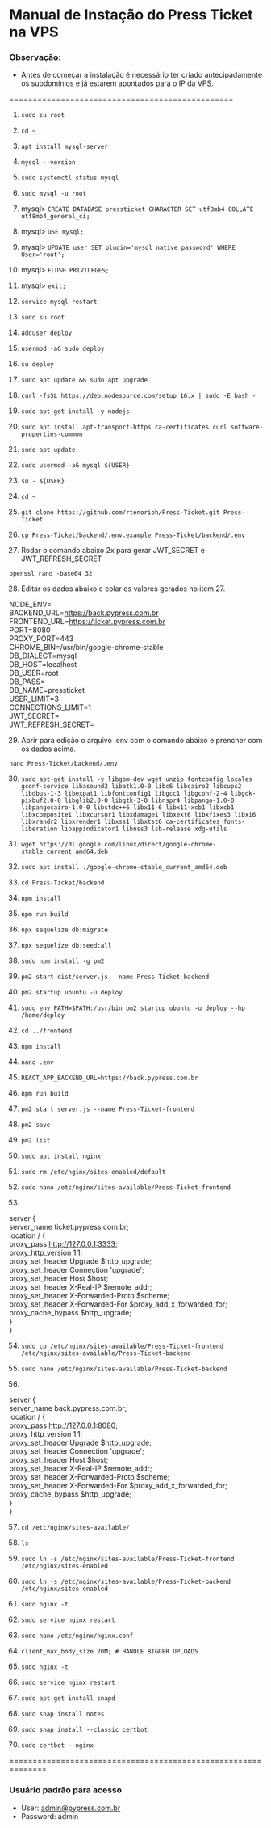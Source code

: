 # Manual de Instação do Press Ticket na VPS 

### Observação:
- Antes de começar a instalação é necessário ter criado antecipadamente os subdomínios e já estarem apontados para o IP da VPS.

================================================

1. ```sudo su root```

2. ```cd ~```

3. ```apt install mysql-server```

4. ```mysql --version```

5. ```sudo systemctl status mysql```

6. ```sudo mysql -u root```

7. mysql> ```CREATE DATABASE pressticket CHARACTER SET utf8mb4 COLLATE utf8mb4_general_ci;```

8. mysql> ```USE mysql;```

9. mysql> ```UPDATE user SET plugin='mysql_native_password' WHERE User='root';```

10. mysql> ```FLUSH PRIVILEGES;```

11. mysql> ```exit;```

12. ```service mysql restart```

13. ```sudo su root```

14. ```adduser deploy```

15. ```usermod -aG sudo deploy```

16. ```su deploy```

17. ```sudo apt update && sudo apt upgrade```

18. ```curl -fsSL https://deb.nodesource.com/setup_16.x | sudo -E bash -```

19. ```sudo apt-get install -y nodejs```

20. ```sudo apt install apt-transport-https ca-certificates curl software-properties-common```

21. ```sudo apt update```

22. ```sudo usermod -aG mysql ${USER}```

23. ```su - ${USER}```

24. ```cd ~```

25. ```git clone https://github.com/rtenorioh/Press-Ticket.git Press-Ticket```

26. ```cp Press-Ticket/backend/.env.example Press-Ticket/backend/.env```

27. Rodar o comando abaixo 2x para gerar JWT_SECRET e JWT_REFRESH_SECRET

```openssl rand -base64 32```

28. Editar os dados abaixo e colar os valores gerados no item 27.

NODE_ENV=  
BACKEND_URL=https://back.pypress.com.br  
FRONTEND_URL=https://ticket.pypress.com.br  
PORT=8080  
PROXY_PORT=443  
CHROME_BIN=/usr/bin/google-chrome-stable  
DB_DIALECT=mysql  
DB_HOST=localhost  
DB_USER=root  
DB_PASS=  
DB_NAME=pressticket  
USER_LIMIT=3  
CONNECTIONS_LIMIT=1   
JWT_SECRET=  
JWT_REFRESH_SECRET=  

29. Abrir para edição o arquivo .env com o comando abaixo e prencher com os dados acima.

```nano Press-Ticket/backend/.env```

30. ```sudo apt-get install -y libgbm-dev wget unzip fontconfig locales gconf-service libasound2 libatk1.0-0 libc6 libcairo2 libcups2 libdbus-1-3 libexpat1 libfontconfig1 libgcc1 libgconf-2-4 libgdk-pixbuf2.0-0 libglib2.0-0 libgtk-3-0 libnspr4 libpango-1.0-0 libpangocairo-1.0-0 libstdc++6 libx11-6 libx11-xcb1 libxcb1 libxcomposite1 libxcursor1 libxdamage1 libxext6 libxfixes3 libxi6 libxrandr2 libxrender1 libxss1 libxtst6 ca-certificates fonts-liberation libappindicator1 libnss3 lsb-release xdg-utils```

31. ```wget https://dl.google.com/linux/direct/google-chrome-stable_current_amd64.deb```

32. ```sudo apt install ./google-chrome-stable_current_amd64.deb```

33. ```cd Press-Ticket/backend```

34. ```npm install```

35. ```npm run build```

36. ```npx sequelize db:migrate```

37. ```npx sequelize db:seed:all```

38. ```sudo npm install -g pm2```

39. ```pm2 start dist/server.js --name Press-Ticket-backend```

40. ```pm2 startup ubuntu -u deploy```

41. ```sudo env PATH=$PATH:/usr/bin pm2 startup ubuntu -u deploy --hp /home/deploy```

42. ```cd ../frontend```

43. ```npm install```

44. ```nano .env```

45. ```REACT_APP_BACKEND_URL=https://back.pypress.com.br```

46. ```npm run build```

47. ```pm2 start server.js --name Press-Ticket-frontend```

48. ```pm2 save```

49. ```pm2 list```

50. ```sudo apt install nginx```

51. ```sudo rm /etc/nginx/sites-enabled/default```

52. ```sudo nano /etc/nginx/sites-available/Press-Ticket-frontend```

53. 
server {  
  server_name ticket.pypress.com.br;  
  location / {  
    proxy_pass http://127.0.0.1:3333;  
    proxy_http_version 1.1;  
    proxy_set_header Upgrade $http_upgrade;  
    proxy_set_header Connection 'upgrade';  
    proxy_set_header Host $host;  
    proxy_set_header X-Real-IP $remote_addr;  
    proxy_set_header X-Forwarded-Proto $scheme;  
    proxy_set_header X-Forwarded-For $proxy_add_x_forwarded_for;  
    proxy_cache_bypass $http_upgrade;  
  }  
}  

54. ```sudo cp /etc/nginx/sites-available/Press-Ticket-frontend /etc/nginx/sites-available/Press-Ticket-backend```

55. ```sudo nano /etc/nginx/sites-available/Press-Ticket-backend```

56.
server {  
  server_name back.pypress.com.br;  
  location / {  
    proxy_pass http://127.0.0.1:8080;  
    proxy_http_version 1.1;  
    proxy_set_header Upgrade $http_upgrade;  
    proxy_set_header Connection 'upgrade';  
    proxy_set_header Host $host;  
    proxy_set_header X-Real-IP $remote_addr;  
    proxy_set_header X-Forwarded-Proto $scheme;  
    proxy_set_header X-Forwarded-For $proxy_add_x_forwarded_for;  
    proxy_cache_bypass $http_upgrade;  
  }  
}  
  
57. ```cd /etc/nginx/sites-available/```

58. ```ls```

59. ```sudo ln -s /etc/nginx/sites-available/Press-Ticket-frontend /etc/nginx/sites-enabled```

60. ```sudo ln -s /etc/nginx/sites-available/Press-Ticket-backend /etc/nginx/sites-enabled```

61. ```sudo nginx -t```

62. ```sudo service nginx restart```

63. ```sudo nano /etc/nginx/nginx.conf```

64. ```client_max_body_size 20M; # HANDLE BIGGER UPLOADS```
 
65. ```sudo nginx -t```

66. ```sudo service nginx restart```

67. ```sudo apt-get install snapd```

68. ```sudo snap install notes```

69. ```sudo snap install --classic certbot```

70. ```sudo certbot --nginx```

==============================================================

### Usuário padrão para acesso

* User: admin@pypress.com.br  
* Password: admin